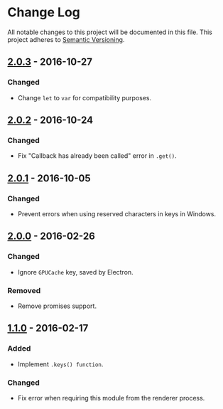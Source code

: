 # Change Log

All notable changes to this project will be documented in this file.
This project adheres to [Semantic Versioning](http://semver.org/).

## [2.0.3] - 2016-10-27

### Changed

- Change `let` to `var` for compatibility purposes.

## [2.0.2] - 2016-10-24

### Changed

- Fix "Callback has already been called" error in `.get()`.

## [2.0.1] - 2016-10-05

### Changed

- Prevent errors when using reserved characters in keys in Windows.

## [2.0.0] - 2016-02-26

### Changed

- Ignore `GPUCache` key, saved by Electron.

### Removed

- Remove promises support.

## [1.1.0] - 2016-02-17

### Added

- Implement `.keys() function`.

### Changed

- Fix error when requiring this module from the renderer process.

[2.0.3]: https://github.com/jviotti/electron-json-storage/compare/v2.0.2...v2.0.3
[2.0.2]: https://github.com/jviotti/electron-json-storage/compare/v2.0.1...v2.0.2
[2.0.1]: https://github.com/jviotti/electron-json-storage/compare/v2.0.0...v2.0.1
[2.0.0]: https://github.com/jviotti/electron-json-storage/compare/v1.1.0...v2.0.0
[1.1.0]: https://github.com/jviotti/electron-json-storage/compare/v1.0.0...v1.1.0
